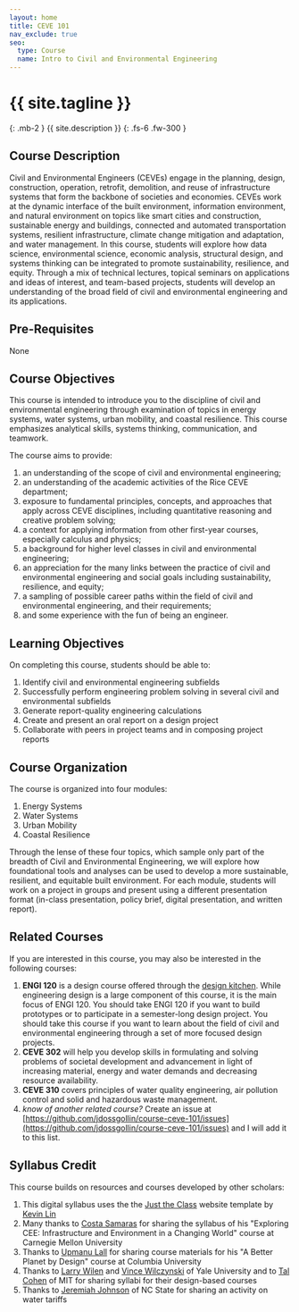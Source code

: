 ```yaml
---
layout: home
title: CEVE 101
nav_exclude: true
seo:
  type: Course
  name: Intro to Civil and Environmental Engineering
---
```


# {{ site.tagline }}
{: .mb-2 }
{{ site.description }}
{: .fs-6 .fw-300 }

## Course Description

Civil and Environmental Engineers (CEVEs) engage in the planning, design, construction, operation, retrofit, demolition, and reuse of infrastructure systems that form the backbone of societies and economies.
CEVEs work at the dynamic interface of the built environment, information environment, and natural environment on topics like smart cities and construction, sustainable energy and buildings, connected and automated transportation systems, resilient infrastructure, climate change mitigation and adaptation, and water management.
In this course, students will explore how data science, environmental science, economic analysis,  structural design, and systems thinking can be integrated to promote sustainability, resilience, and equity.
Through a mix of technical lectures, topical seminars on applications and ideas of interest, and team-based projects, students will develop an understanding of the broad field of civil and environmental engineering and its applications.

## Pre-Requisites

None

## Course Objectives

This course is intended to introduce you to the discipline of civil and environmental engineering through examination of topics in energy systems, water systems, urban mobility, and coastal resilience.
This course emphasizes analytical skills, systems thinking, communication, and teamwork.

The course aims to provide:  

1. an understanding of the scope of civil and environmental engineering;
1. an understanding of the academic activities of the Rice CEVE department;
1. exposure to fundamental principles, concepts, and approaches that apply across CEVE disciplines, including quantitative reasoning and creative problem solving;
1. a context for applying information from other first-year courses, especially calculus and physics;
1. a background for higher level classes in civil and environmental engineering;
1. an appreciation for the many links between the practice of civil and environmental engineering and social goals including sustainability, resilience, and equity;
1. a sampling of possible career paths within the field of civil and environmental engineering, and their requirements;
1. and some experience with the fun of being an engineer.

## Learning Objectives

On completing this course, students should be able to:

1. Identify civil and environmental engineering subfields
1. Successfully perform engineering problem solving in several civil and environmental subfields
1. Generate report-quality engineering calculations
1. Create and present an oral report on a design project
1. Collaborate with peers in project teams and in composing project reports

## Course Organization

The course is organized into four modules:

1. Energy Systems
1. Water Systems
1. Urban Mobility
1. Coastal Resilience

Through the lense of these four topics, which sample only part of the breadth of Civil and Environmental Engineering, we will explore how foundational tools and analyses can be used to develop a more sustainable, resilient, and equitable built environment.
For each module, students will work on a project in groups and present using a different presentation format (in-class presentation, policy brief, digital presentation, and written report).

## Related Courses

If you are interested in this course, you may also be interested in the following courses:

1. **ENGI 120** is a design course offered through the [design kitchen](http://oedk.rice.edu/). While engineering design is a large component of this course, it is the main focus of ENGI 120. You should take ENGI 120 if you want to build prototypes or to participate in a semester-long design project. You should take this course if you want to learn about the field of civil and environmental engineering through a set of more focused design projects.
1. **CEVE 302** will help you develop skills in formulating and solving problems of societal development and advancement in light of increasing material, energy and water demands and decreasing resource availability.
1. **CEVE 310** covers principles of water quality engineering, air pollution control and solid and hazardous waste management.
1. *know of another related course?* Create an issue at [https://github.com/jdossgollin/course-ceve-101/issues](https://github.com/jdossgollin/course-ceve-101/issues) and I will add it to this list.

## Syllabus Credit

This course builds on resources and courses developed by other scholars:

1. This digital syllabus uses the the [Just the Class](https://github.com/kevinlin1/just-the-class/) website template by [Kevin Lin](https://kevinl.info/)
1. Many thanks to [Costa Samaras](costasamaras.com/) for sharing the syllabus of his "Exploring CEE: Infrastructure and Environment in a Changing World" course at  Carnegie Mellon University
1. Thanks to [Upmanu Lall](http://www.columbia.edu/~ula2/) for sharing course materials for his "A Better Planet by Design" course at Columbia University
1. Thanks to [Larry Wilen](https://seas.yale.edu/people/research-staff/lawrence-wilen) and [Vince Wilczynski](https://seas.yale.edu/vincent-wilczynski) of Yale University and to [Tal Cohen](https://cee.mit.edu/people_individual/tal-cohen/) of MIT for sharing syllabi for their design-based courses
1. Thanks to [Jeremiah Johnson](https://www.ccee.ncsu.edu/people/jjohns24/)  of NC State for sharing an activity on water tariffs
